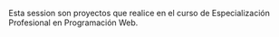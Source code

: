 Esta session son proyectos que realice en el curso de Especialización Profesional en Programación Web.
